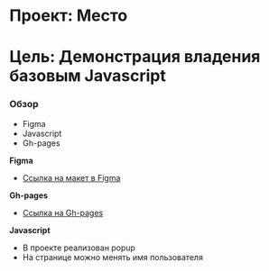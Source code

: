 # Проект: Место

# Цель: Демонстрация владения базовым Javascript

### Обзор

* Figma
* Javascript
* Gh-pages

**Figma**

* [Ссылка на макет в Figma](https://www.figma.com/file/2cn9N9jSkmxD84oJik7xL7/JavaScript.-Sprint-4?node-id=0%3A1)

**Gh-pages**

* [Ссылка на Gh-pages]()

**Javascript**

* В проекте реализован popup
* На странице можно менять имя пользователя

